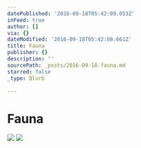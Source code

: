 ```yaml
---
datePublished: '2016-09-18T05:42:09.053Z'
inFeed: true
author: []
via: {}
dateModified: '2016-09-18T05:42:08.661Z'
title: Fauna
publisher: {}
description: ''
sourcePath: _posts/2016-09-18-fauna.md
starred: false
_type: Blurb

---
```

# Fauna
![](https://the-grid-user-content.s3-us-west-2.amazonaws.com/d4a83ecd-682f-4b1b-87c4-565e9932857c.jpg)
![](https://the-grid-user-content.s3-us-west-2.amazonaws.com/b90ac8a8-f979-4f91-8450-fb3a2fe0478b.jpg)